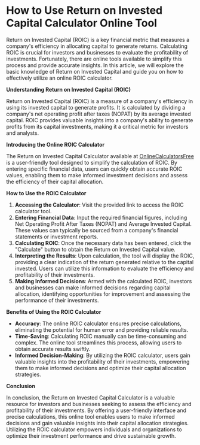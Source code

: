 How to Use Return on Invested Capital Calculator Online Tool
============================================================

Return on Invested Capital (ROIC) is a key financial metric that measures a company's efficiency in allocating capital to generate returns. Calculating ROIC is crucial for investors and businesses to evaluate the profitability of investments. Fortunately, there are online tools available to simplify this process and provide accurate insights. In this article, we will explore the basic knowledge of Return on Invested Capital and guide you on how to effectively utilize an online ROIC calculator.

**Understanding Return on Invested Capital (ROIC)**

Return on Invested Capital (ROIC) is a measure of a company's efficiency in using its invested capital to generate profits. It is calculated by dividing a company's net operating profit after taxes (NOPAT) by its average invested capital. ROIC provides valuable insights into a company's ability to generate profits from its capital investments, making it a critical metric for investors and analysts.

**Introducing the Online ROIC Calculator**

The Return on Invested Capital Calculator available at [OnlineCalculatorsFree](https://www.onlinecalculatorsfree.com/financial/return-on-investment-capital-calculator.html) is a user-friendly tool designed to simplify the calculation of ROIC. By entering specific financial data, users can quickly obtain accurate ROIC values, enabling them to make informed investment decisions and assess the efficiency of their capital allocation.

**How to Use the ROIC Calculator**

1. **Accessing the Calculator**: Visit the provided link to access the ROIC calculator tool.
2. **Entering Financial Data**: Input the required financial figures, including Net Operating Profit After Taxes (NOPAT) and Average Invested Capital. These values can typically be sourced from a company's financial statements or investment reports.
3. **Calculating ROIC**: Once the necessary data has been entered, click the "Calculate" button to obtain the Return on Invested Capital value.
4. **Interpreting the Results**: Upon calculation, the tool will display the ROIC, providing a clear indication of the return generated relative to the capital invested. Users can utilize this information to evaluate the efficiency and profitability of their investments.
5. **Making Informed Decisions**: Armed with the calculated ROIC, investors and businesses can make informed decisions regarding capital allocation, identifying opportunities for improvement and assessing the performance of their investments.

**Benefits of Using the ROIC Calculator**

- **Accuracy**: The online ROIC calculator ensures precise calculations, eliminating the potential for human error and providing reliable results.
- **Time-Saving**: Calculating ROIC manually can be time-consuming and complex. The online tool streamlines this process, allowing users to obtain accurate results swiftly.
- **Informed Decision-Making**: By utilizing the ROIC calculator, users gain valuable insights into the profitability of their investments, empowering them to make informed decisions and optimize their capital allocation strategies.

**Conclusion**

In conclusion, the Return on Invested Capital Calculator is a valuable resource for investors and businesses seeking to assess the efficiency and profitability of their investments. By offering a user-friendly interface and precise calculations, this online tool enables users to make informed decisions and gain valuable insights into their capital allocation strategies. Utilizing the ROIC calculator empowers individuals and organizations to optimize their investment performance and drive sustainable growth.
